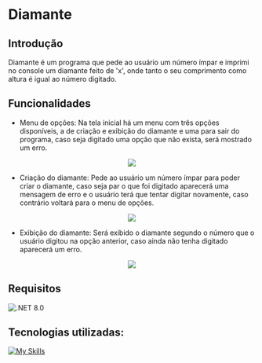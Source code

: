 # Diamante

## Introdução

Diamante é um programa que pede ao usuário um número ímpar e imprimi no console um diamante feito de 'x', onde tanto o seu comprimento como altura é igual ao número digitado.

## Funcionalidades

- Menu de opções: Na tela inicial há um menu com três opções disponíveis, a de criação e exibição do diamante e uma para sair do programa, caso seja digitado uma opção que não exista, será mostrado um erro.
<p align="center">
  <img src="https://imgur.com/Y0rtnWp.gif" />
</p>

- Criação do diamante: Pede ao usuário um número ímpar para poder criar o diamante, caso seja par o que foi digitado aparecerá uma mensagem de erro e o usuário terá que tentar digitar novamente, caso contrário voltará para o menu de opções.
<p align="center">
  <img src="https://imgur.com/c8nXCID.gif" />
</p>

- Exibição do diamante: Será exibido o diamante segundo o número que o usuário digitou na opção anterior, caso ainda não tenha digitado aparecerá um erro.
<p align="center">
  <img src="https://imgur.com/mWhVtzb.gif" />
</p>

## Requisitos
![.NET 8.0](https://img.shields.io/badge/.NET-8.0-green?color=Green)

## Tecnologias utilizadas:

[![My Skills](https://skillicons.dev/icons?i=git,github,cs,visualstudio,dotnet)](https://skillicons.dev)
